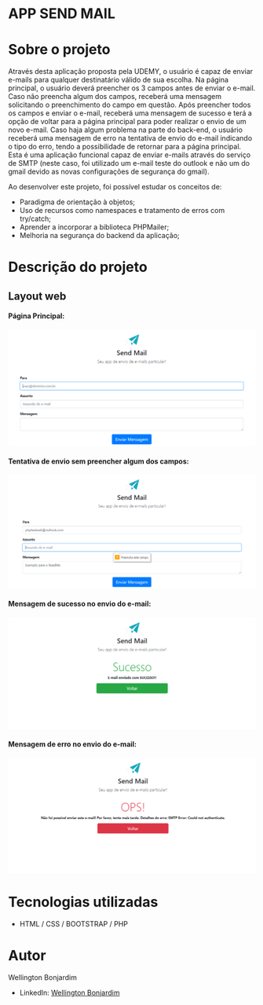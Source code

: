 # APP SEND MAIL

# Sobre o projeto

Através desta aplicação proposta pela UDEMY, o usuário é capaz de enviar e-mails para qualquer destinatário válido de sua escolha. Na página principal, o usuário deverá preencher os 3 campos antes de enviar o e-mail. Caso não preencha algum dos campos, receberá uma mensagem solicitando o preenchimento do campo em questão. Após preencher todos os campos e enviar o e-mail, receberá uma mensagem de sucesso e terá a opção de voltar para a página principal para poder realizar o envio de um novo e-mail. Caso haja algum problema na parte do back-end, o usuário receberá uma mensagem de erro na tentativa de envio do e-mail indicando o tipo do erro, tendo a possibilidade de retornar para a página principal. Esta é uma aplicação funcional capaz de enviar e-mails através do serviço de SMTP (neste caso, foi utilizado um e-mail teste do outlook e não um do gmail devido as novas configurações de segurança do gmail).

Ao desenvolver este projeto, foi possível estudar os conceitos de:
- Paradigma de orientação à objetos;
- Uso de recursos como namespaces e tratamento de erros com try/catch;
- Aprender a incorporar a biblioteca PHPMailer;
- Melhoria na segurança do backend da aplicação;

# Descrição do projeto

## Layout web
#### Página Principal:

![Web index](https://github.com/wellington-bonjardim/PHP-App-Send-Mail/blob/master/assets/principal.PNG)

#### Tentativa de envio sem preencher algum dos campos:

![Web required](https://github.com/wellington-bonjardim/PHP-App-Send-Mail/blob/master/assets/required.PNG)

#### Mensagem de sucesso no envio do e-mail: 

![Web success](https://github.com/wellington-bonjardim/PHP-App-Send-Mail/blob/master/assets/sucesso.PNG)

#### Mensagem de erro no envio do e-mail:

![Web consultar_chamado](https://github.com/wellington-bonjardim/PHP-App-Send-Mail/blob/master/assets/erro.PNG)

# Tecnologias utilizadas

- HTML / CSS / BOOTSTRAP / PHP

# Autor

Wellington Bonjardim

- LinkedIn: [Wellington Bonjardim](https://www.linkedin.com/in/wellington-bonjardim/)

